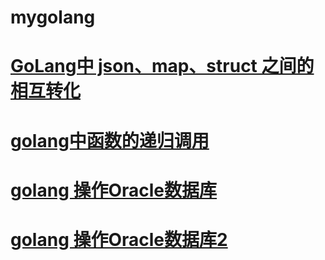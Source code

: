 # mygolang
# <a href="https://www.cnblogs.com/liang1101/p/6741262.html">GoLang中 json、map、struct 之间的相互转化</a>
# <a href="https://www.runoob.com/go/go-recursion.html">golang中函数的递归调用</a>
# <a href="http://sinhub.cn/2019/12/use-golang-connect2oracle-on-windows/">golang 操作Oracle数据库</a>
# <a href="https://article.itxueyuan.com/e9DL7">golang 操作Oracle数据库2</a>
